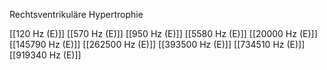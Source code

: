 Rechtsventrikuläre Hypertrophie

[[120 Hz (E)]]
[[570 Hz (E)]]
[[950 Hz (E)]]
[[5580 Hz (E)]]
[[20000 Hz (E)]]
[[145790 Hz (E)]]
[[262500 Hz (E)]]
[[393500 Hz (E)]]
[[734510 Hz (E)]]
[[919340 Hz (E)]]